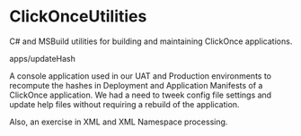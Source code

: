 # ClickOnceUtilities
C# and MSBuild utilities for building and maintaining ClickOnce applications.


apps/updateHash 

  A console application used in our UAT and Production environments to 
  recompute the hashes in Deployment and Application Manifests of a 
  ClickOnce application.  We had a need to tweek config file settings
  and update help files without requiring a rebuild of the application.

  Also, an exercise in XML and XML Namespace  processing.




